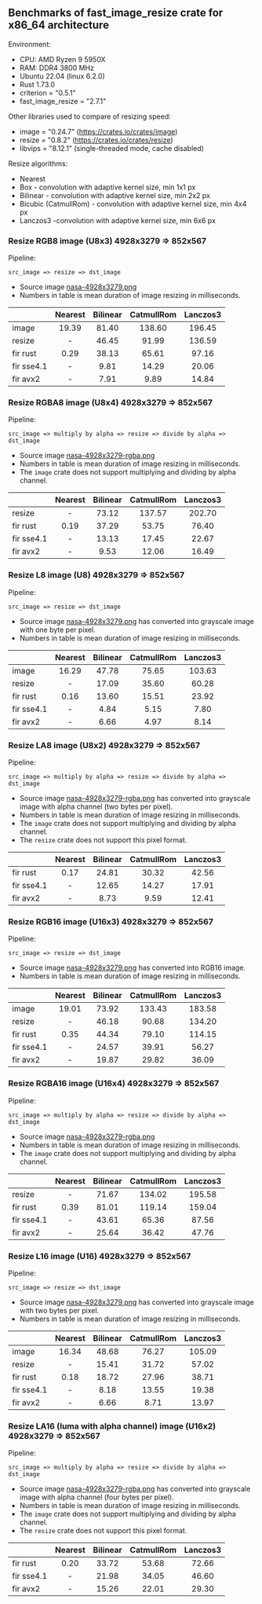 <!-- introduction start -->
## Benchmarks of fast_image_resize crate for x86_64 architecture

Environment:

- CPU: AMD Ryzen 9 5950X
- RAM: DDR4 3800 MHz
- Ubuntu 22.04 (linux 6.2.0)
- Rust 1.73.0
- criterion = "0.5.1"
- fast_image_resize = "2.7.1"


Other libraries used to compare of resizing speed:

- image = "0.24.7" (<https://crates.io/crates/image>)
- resize = "0.8.2" (<https://crates.io/crates/resize>)
- libvips = "8.12.1" (single-threaded mode, cache disabled)


Resize algorithms:

- Nearest
- Box - convolution with adaptive kernel size, min 1x1 px
- Bilinear - convolution with adaptive kernel size, min 2x2 px
- Bicubic (CatmullRom) - convolution with adaptive kernel size, min 4x4 px
- Lanczos3 -convolution with adaptive kernel size, min 6x6 px
<!-- introduction end -->

<!-- bench_compare_rgb start -->
### Resize RGB8 image (U8x3) 4928x3279 => 852x567

Pipeline:

`src_image => resize => dst_image`

- Source image [nasa-4928x3279.png](https://github.com/Cykooz/fast_image_resize/blob/main/data/nasa-4928x3279.png)
- Numbers in table is mean duration of image resizing in milliseconds.

|            | Nearest | Bilinear | CatmullRom | Lanczos3 |
|------------|:-------:|:--------:|:----------:|:--------:|
| image      |  19.39  |  81.40   |   138.60   |  196.45  |
| resize     |    -    |  46.45   |   91.99    |  136.59  |
| fir rust   |  0.29   |  38.13   |   65.61    |  97.16   |
| fir sse4.1 |    -    |   9.81   |   14.29    |  20.06   |
| fir avx2   |    -    |   7.91   |    9.89    |  14.84   |
<!-- bench_compare_rgb end -->

<!-- bench_compare_rgba start -->
### Resize RGBA8 image (U8x4) 4928x3279 => 852x567

Pipeline:

`src_image => multiply by alpha => resize => divide by alpha => dst_image`

- Source image
  [nasa-4928x3279-rgba.png](https://github.com/Cykooz/fast_image_resize/blob/main/data/nasa-4928x3279-rgba.png)
- Numbers in table is mean duration of image resizing in milliseconds.
- The `image` crate does not support multiplying and dividing by alpha channel.

|            | Nearest | Bilinear | CatmullRom | Lanczos3 |
|------------|:-------:|:--------:|:----------:|:--------:|
| resize     |    -    |  73.12   |   137.57   |  202.70  |
| fir rust   |  0.19   |  37.29   |   53.75    |  76.40   |
| fir sse4.1 |    -    |  13.13   |   17.45    |  22.67   |
| fir avx2   |    -    |   9.53   |   12.06    |  16.49   |
<!-- bench_compare_rgba end -->

<!-- bench_compare_l start -->
### Resize L8 image (U8) 4928x3279 => 852x567

Pipeline:

`src_image => resize => dst_image`

- Source image [nasa-4928x3279.png](https://github.com/Cykooz/fast_image_resize/blob/main/data/nasa-4928x3279.png)
  has converted into grayscale image with one byte per pixel.
- Numbers in table is mean duration of image resizing in milliseconds.

|            | Nearest | Bilinear | CatmullRom | Lanczos3 |
|------------|:-------:|:--------:|:----------:|:--------:|
| image      |  16.29  |  47.78   |   75.65    |  103.63  |
| resize     |    -    |  17.09   |   35.60    |  60.28   |
| fir rust   |  0.16   |  13.60   |   15.51    |  23.92   |
| fir sse4.1 |    -    |   4.84   |    5.15    |   7.80   |
| fir avx2   |    -    |   6.66   |    4.97    |   8.14   |
<!-- bench_compare_l end -->

<!-- bench_compare_la start -->
### Resize LA8 image (U8x2) 4928x3279 => 852x567

Pipeline:

`src_image => multiply by alpha => resize => divide by alpha => dst_image`

- Source image
  [nasa-4928x3279-rgba.png](https://github.com/Cykooz/fast_image_resize/blob/main/data/nasa-4928x3279-rgba.png)
  has converted into grayscale image with alpha channel (two bytes per pixel).
- Numbers in table is mean duration of image resizing in milliseconds.
- The `image` crate does not support multiplying and dividing by alpha channel.
- The `resize` crate does not support this pixel format.

|            | Nearest | Bilinear | CatmullRom | Lanczos3 |
|------------|:-------:|:--------:|:----------:|:--------:|
| fir rust   |  0.17   |  24.81   |   30.32    |  42.56   |
| fir sse4.1 |    -    |  12.65   |   14.27    |  17.91   |
| fir avx2   |    -    |   8.73   |    9.59    |  12.41   |
<!-- bench_compare_la end -->

<!-- bench_compare_rgb16 start -->
### Resize RGB16 image (U16x3) 4928x3279 => 852x567

Pipeline:

`src_image => resize => dst_image`

- Source image [nasa-4928x3279.png](https://github.com/Cykooz/fast_image_resize/blob/main/data/nasa-4928x3279.png)
  has converted into RGB16 image.
- Numbers in table is mean duration of image resizing in milliseconds.

|            | Nearest | Bilinear | CatmullRom | Lanczos3 |
|------------|:-------:|:--------:|:----------:|:--------:|
| image      |  19.01  |  73.92   |   133.43   |  183.58  |
| resize     |    -    |  46.18   |   90.68    |  134.20  |
| fir rust   |  0.35   |  44.34   |   79.10    |  114.15  |
| fir sse4.1 |    -    |  24.57   |   39.91    |  56.27   |
| fir avx2   |    -    |  19.87   |   29.82    |  36.09   |
<!-- bench_compare_rgb16 end -->

<!-- bench_compare_rgba16 start -->
### Resize RGBA16 image (U16x4) 4928x3279 => 852x567

Pipeline:

`src_image => multiply by alpha => resize => divide by alpha => dst_image`

- Source image
  [nasa-4928x3279-rgba.png](https://github.com/Cykooz/fast_image_resize/blob/main/data/nasa-4928x3279-rgba.png)
- Numbers in table is mean duration of image resizing in milliseconds.
- The `image` crate does not support multiplying and dividing by alpha channel.

|            | Nearest | Bilinear | CatmullRom | Lanczos3 |
|------------|:-------:|:--------:|:----------:|:--------:|
| resize     |    -    |  71.67   |   134.02   |  195.58  |
| fir rust   |  0.39   |  81.01   |   119.14   |  159.04  |
| fir sse4.1 |    -    |  43.61   |   65.36    |  87.56   |
| fir avx2   |    -    |  25.64   |   36.42    |  47.76   |
<!-- bench_compare_rgba16 end -->

<!-- bench_compare_l16 start -->
### Resize L16 image (U16) 4928x3279 => 852x567

Pipeline:

`src_image => resize => dst_image`

- Source image [nasa-4928x3279.png](https://github.com/Cykooz/fast_image_resize/blob/main/data/nasa-4928x3279.png)
  has converted into grayscale image with two bytes per pixel.
- Numbers in table is mean duration of image resizing in milliseconds.

|            | Nearest | Bilinear | CatmullRom | Lanczos3 |
|------------|:-------:|:--------:|:----------:|:--------:|
| image      |  16.34  |  48.68   |   76.27    |  105.09  |
| resize     |    -    |  15.41   |   31.72    |  57.02   |
| fir rust   |  0.18   |  18.72   |   27.96    |  38.71   |
| fir sse4.1 |    -    |   8.18   |   13.55    |  19.38   |
| fir avx2   |    -    |   6.66   |    8.71    |  13.97   |
<!-- bench_compare_l16 end -->

<!-- bench_compare_la16 start -->
### Resize LA16 (luma with alpha channel) image (U16x2) 4928x3279 => 852x567

Pipeline:

`src_image => multiply by alpha => resize => divide by alpha => dst_image`

- Source image
  [nasa-4928x3279-rgba.png](https://github.com/Cykooz/fast_image_resize/blob/main/data/nasa-4928x3279-rgba.png)
  has converted into grayscale image with alpha channel (four bytes per pixel).
- Numbers in table is mean duration of image resizing in milliseconds.
- The `image` crate does not support multiplying and dividing by alpha channel.
- The `resize` crate does not support this pixel format.

|            | Nearest | Bilinear | CatmullRom | Lanczos3 |
|------------|:-------:|:--------:|:----------:|:--------:|
| fir rust   |  0.20   |  33.72   |   53.68    |  72.66   |
| fir sse4.1 |    -    |  21.98   |   34.05    |  46.60   |
| fir avx2   |    -    |  15.26   |   22.01    |  29.30   |
<!-- bench_compare_la16 end -->
